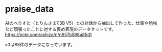 # praise_data

AIのべりすと（とりんさま7.3B V5）との対話から抽出して作った、仕事や勉強など頑張ったことに対する褒め表現のデータセットです。
https://note.com/oshizo/n/n957b598a85d1

v0は88件のデータになっています。
